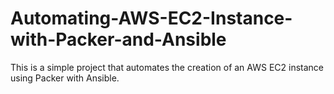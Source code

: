 # Automating-AWS-EC2-Instance-with-Packer-and-Ansible
This is a simple project that automates the creation of an AWS EC2 instance using Packer with Ansible.
